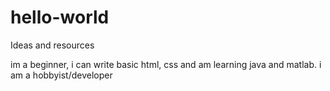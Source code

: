 # hello-world
Ideas and resources

im a beginner, i can write basic html, css and am learning java and matlab. i am a hobbyist/developer
